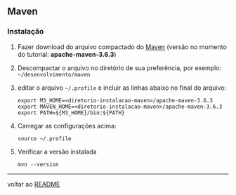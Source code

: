 ## Maven

### Instalação

1. Fazer download do arquivo compactado do [Maven](https://maven.apache.org/download.cgi) (versão no momento do tutorial: **apache-maven-3.6.3**)

2. Descompactar o arquivo no diretório de sua preferência, por exemplo: `~/desenvolvimento/maven`

3. editar o arquivo `~/.profile` e incluir as linhas abaixo no final do arquivo:

   ```shell
   export M3_HOME=<diretorio-instalacao-maven>/apache-maven-3.6.3
   export MAVEN_HOME=<diretorio-instalacao-maven>/apache-maven-3.6.3
   export PATH=${M3_HOME}/bin:${PATH}
   ```

4. Carregar as configurações acima:

   ```shell
   source ~/.profile
   ```

5. Verificar a versão instalada

   ```shell
   mvn --version
   ```





----
voltar ao [README](README.md)
